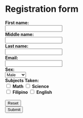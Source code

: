 
<!DOCTYPE html>
<html>
<body>
<form action="NEWPHP.php" method="POST">
<h1 title="Registration Form">Registration form</h1>
<label title="Pangalan" for="fname"><b>First name:</b></label><br>
<input type="text" id="fname" name="fname"><br>
<label title="Gitnang pangalan"for="mname"><b>Middle name:</b></label><br>
<input type="text" id="mname" name="mname"><br>
<label title="Apelyido"for="lname"><b>Last name:</b></label><br>
<input type="text" id="lname" name="lname"><br>
<label title="Email" for="email"><b>Email:</b></label><br>
<input type="text" id="email"><br>
<label title="Kasarian" for="Sex"><b>Sex:</b></label><br>
<select sex="sex" id="sex"><br>
  <option title="Lalaki" value="Male"><b>Male</b></option><br>
  <option title="Babae" value="Female"><b>Female</b></option><br>
</select>
<br>
<label title="Mga subjects na napag-aralan"for="Subjects Taken"><b>Subjects Taken:</b></label><br>
<input type="checkbox" id="sj1" name="Math" value="Math">
<label for="Math"><b>Math</b></label>
<input type="checkbox" id="sj2" name="Science" value="Science">
<label for="Science"><b>Science</b></label><br>
<input type="checkbox" id="sj3" name="Filipino" value="Filipino">
<label for="Filipino"><b>Filipino</b></label>
<input type="checkbox" id="sj4" name="English" value="English">
<label for="English"><b>English</b></label><br><br>
<input type="reset" value="Reset"><br>
<input type="submit" value="Submit">
</form>
</body>
</html>
